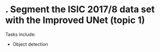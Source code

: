 # . Segment the ISIC 2017/8 data set with the Improved UNet (topic 1)


Tasks include:
* Object detection

